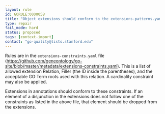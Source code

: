 ```yaml
---
layout: rule
id: GORULE:0000058
title: "Object extensions should conform to the extensions-patterns.yaml file in metadata"
type: repair
fail_mode: hard
status: proposed
tags: [context-import]
contact: "go-quality@lists.stanford.edu"
---
```

Rules are in the `extensions-constraints.yaml` file (https://github.com/geneontology/go-site/blob/master/metadata/extensions-constraints.yaml). This is
a list of allowed extension Relation, Filler (the ID inside the parentheses), and
the acceptable GO Term roots used with this relation. A cardinality constraint may also be
applied.

Extensions in annotations should conform to these constraints. If an element of a
disjunction in the extensions does not follow one of the constraints as listed in
the above file, that element should be dropped from the extensions.

